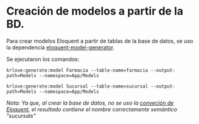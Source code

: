 # Creación de modelos a partir de la BD.

Para crear modelos Eloquent a partir de tablas de la base de datos, se uso la dependencia [eloquent-model-generator](https://github.com/krlove/eloquent-model-generator).

Se ejecutaron los comandos: 

`
krlove:generate:model Farmacia --table-name=farmacia --output-path=Models --namespace=App/Models
`

`
krlove:generate:model Sucursal --table-name=sucursal --output-path=Models --namespace=App/Models
`

_Nota: Ya que, al crear la base de datos, no se uso la [conveción de Eloquent](https://laravel.com/docs/7.x/eloquent#eloquent-model-conventions), el resultado contiene el nombre correctamente semántico "sucursals"_

